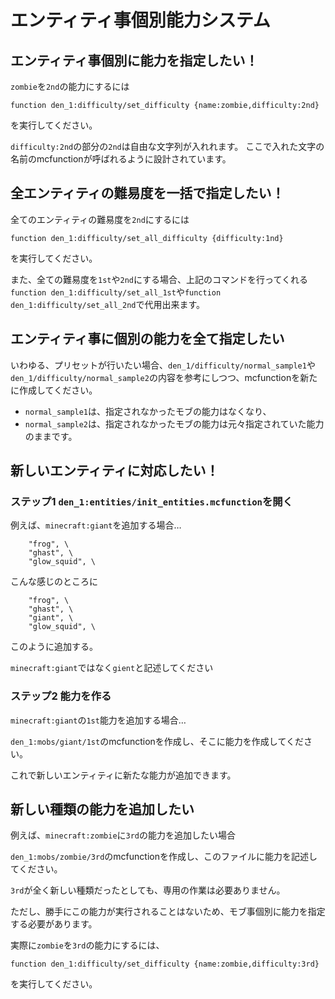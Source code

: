 # エンティティ事個別能力システム
## エンティティ事個別に能力を指定したい！
`zombie`を`2nd`の能力にするには
```
function den_1:difficulty/set_difficulty {name:zombie,difficulty:2nd}
```
を実行してください。

`difficulty:2nd`の部分の`2nd`は自由な文字列が入れれます。
ここで入れた文字の名前のmcfunctionが呼ばれるように設計されています。

## 全エンティティの難易度を一括で指定したい！
全てのエンティティの難易度を`2nd`にするには
```
function den_1:difficulty/set_all_difficulty {difficulty:1nd}
```
を実行してください。

また、全ての難易度を`1st`や`2nd`にする場合、上記のコマンドを行ってくれる
`function den_1:difficulty/set_all_1st`や`function den_1:difficulty/set_all_2nd`で代用出来ます。

## エンティティ事に個別の能力を全て指定したい
いわゆる、プリセットが行いたい場合、`den_1/difficulty/normal_sample1`や`den_1/difficulty/normal_sample2`の内容を参考にしつつ、mcfunctionを新たに作成してください。

- `normal_sample1`は、指定されなかったモブの能力はなくなり、
- `normal_sample2`は、指定されなかったモブの能力は元々指定されていた能力のままです。

## 新しいエンティティに対応したい！
### ステップ1 `den_1:entities/init_entities.mcfunction`を開く
例えば、`minecraft:giant`を追加する場合…
```
	"frog", \
	"ghast", \
	"glow_squid", \
```
こんな感じのところに
```
	"frog", \
	"ghast", \
    "giant", \
	"glow_squid", \
```
このように追加する。

`minecraft:giant`ではなく`gient`と記述してください
### ステップ2 能力を作る
`minecraft:giant`の`1st`能力を追加する場合…

`den_1:mobs/giant/1st`のmcfunctionを作成し、そこに能力を作成してください。

これで新しいエンティティに新たな能力が追加できます。

## 新しい種類の能力を追加したい
例えば、`minecraft:zombie`に`3rd`の能力を追加したい場合

`den_1:mobs/zombie/3rd`のmcfunctionを作成し、このファイルに能力を記述してください。

`3rd`が全く新しい種類だったとしても、専用の作業は必要ありません。

ただし、勝手にこの能力が実行されることはないため、モブ事個別に能力を指定する必要があります。

実際に`zombie`を`3rd`の能力にするには、
```
function den_1:difficulty/set_difficulty {name:zombie,difficulty:3rd}
```
を実行してください。
